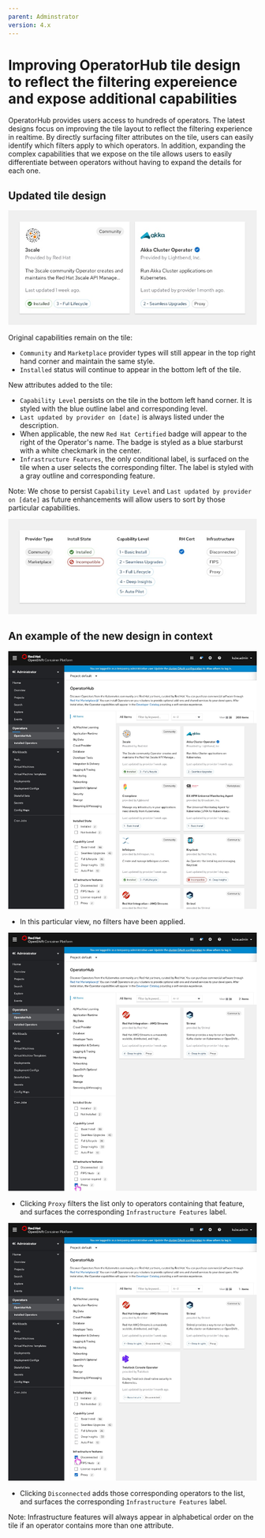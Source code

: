 ```yaml
---
parent: Adminstrator
version: 4.x
---
```


# Improving OperatorHub tile design to reflect the filtering expereience and expose additional capabilities

OperatorHub provides users access to hundreds of operators. The latest designs focus on improving the tile layout to reflect the filtering experience in realtime. By directly surfacing filter attributes on the tile, users can easily identify which filters apply to which operators. In addition, expanding the complex capabilities that we expose on the tile allows users to easily differentiate between operators without having to expand the details for each one.

## Updated tile design

![Tile Design](img/Tile-Design.jpg)

Original capabilities remain on the tile:
- `Community` and `Marketplace` provider types will still appear in the top right hand corner and maintain the same style.
- `Installed` status will continue to appear in the bottom left of the tile.

New attributes added to the tile:
- `Capability Level` persists on the tile in the bottom left hand corner. It is styled with the blue outline label and corresponding level.
- `Last updated by provider on [date]` is always listed under the description.
- When applicable, the new `Red Hat Certified` badge will appear to the right of the Operator's name. The badge is styled as a blue starburst with a white checkmark in the center.
- `Infrastructure Features`, the only conditional label, is surfaced on the tile when a user selects the corresponding filter. The label is styled with a gray outline and corresponding feature.

Note: We chose to persist `Capability Level` and `Last updated by provider on [date]` as future enhancements will allow users to sort by those particular capabilities. 

![Tile Design](img/New_Labels.jpg)

## An example of the new design in context

![Default View](img/OperatorHub-1.jpg)
- In this particular view, no filters have been applied.

![Filtered Proxy](img/OperatorHub-2.jpg)
- Clicking `Proxy` filters the list only to operators containing that feature, and surfaces the corresponding `Infrastructure Features` label.

![Filtered Proxy + Disconnected](img/OperatorHub-3.jpg)
- Clicking `Disconnected` adds those corresponding operators to the list, and surfaces the corresponding `Infrastructure Features` label.

Note: Infrastructure features will always appear in alphabetical order on the tile if an operator contains more than one attribute.


